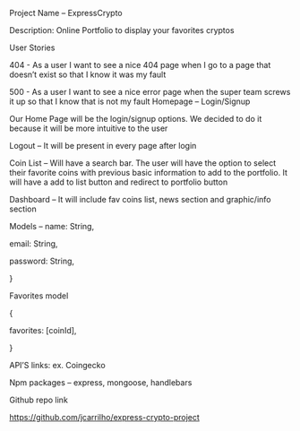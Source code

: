 Project Name – ExpressCrypto

Description: Online Portfolio to display your favorites cryptos

User Stories

404 - As a user I want to see a nice 404 page when I go to a page that doesn’t exist so that I know it was my fault

500 - As a user I want to see a nice error page when the super team screws it up so that I know that is not my fault
Homepage – Login/Signup 

Our Home Page will be the login/signup options. We decided to do it because it will be more intuitive to the user

Logout – It will be present in every page after login

Coin List – Will have a search bar. The user will have the option to select their favorite coins with previous basic information to add to the portfolio.  It will have a add to list button and redirect to portfolio button 

Dashboard – It will include fav coins list, news section and graphic/info section 

Models –
  name: String,

  email: String,

  password: String,

}

Favorites model

{

  favorites: [coinId],

}

API’S links:  ex. Coingecko

Npm packages – express, mongoose, handlebars

Github repo link

https://github.com/jcarrilho/express-crypto-project